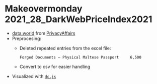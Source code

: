 
# Makeovermonday 2021_28_DarkWebPriceIndex2021

- [data.world](https://data.world/makeovermonday/2021w38) from [PrivacyAffairs](https://www.privacyaffairs.com/dark-web-price-index-2021/)
- Preprocesing:
  - Deleted repeated entries from the excel file:

    ``` text
    Forged Documents – Physical	Maltese Passport	 6,500
    ```

  - Convert to csv for easier handling
- Visualized with [`dc.js`](https://github.com/dc-js/dc.js/)
